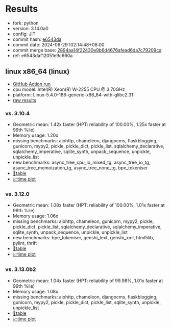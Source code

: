 # Results

- fork: python
- version: 3.14.0a0
- config: JIT
- commit hash: [e6543da](https://github.com/python/cpython/commit/e6543da)
- commit date: 2024-06-29T02:14:48+08:00
- commit merge base: [2894aa14f22430e9b6d4676afead6da7c79209ca](https://github.com/python/cpython/commit/2894aa14f22430e9b6d4676afead6da7c79209ca)
- ref: e6543daf12051e9c660a

## linux x86_64 (linux)

- [GitHub Action run](https://github.com/faster-cpython/benchmarking/actions/runs/9747898420)
- cpu model: Intel(R) Xeon(R) W-2255 CPU @ 3.70GHz
- platform: Linux-5.4.0-186-generic-x86_64-with-glibc2.31
- [raw results](bm-20240629-linux-x86_64-python-e6543daf12051e9c660a-3.14.0a0-e6543da.json)

### vs. 3.10.4

- Geometric mean: 1.42x faster (HPT: reliability of 100.00%, 1.25x faster at 99th %ile)
- Memory usage: 1.20x
- missing benchmarks: aiohttp, chameleon, djangocms, flaskblogging, gunicorn, mypy2, pickle, pickle_dict, pickle_list, sqlalchemy_declarative, sqlalchemy_imperative, sqlite_synth, unpack_sequence, unpickle, unpickle_list
- new benchmarks: async_tree_cpu_io_mixed_tg, async_tree_io_tg, async_tree_memoization_tg, async_tree_none_tg, bpe_tokeniser
- [📄table](bm-20240629-linux-x86_64-python-e6543daf12051e9c660a-3.14.0a0-e6543da-vs-3.10.4.md)
- [📈time plot](bm-20240629-linux-x86_64-python-e6543daf12051e9c660a-3.14.0a0-e6543da-vs-3.10.4.svg)

### vs. 3.12.0

- Geometric mean: 1.08x faster (HPT: reliability of 100.00%, 1.01x faster at 99th %ile)
- Memory usage: 1.06x
- missing benchmarks: aiohttp, chameleon, gunicorn, mypy2, pickle, pickle_dict, pickle_list, sqlalchemy_declarative, sqlalchemy_imperative, sqlite_synth, unpack_sequence, unpickle, unpickle_list
- new benchmarks: bpe_tokeniser, genshi_text, genshi_xml, html5lib, pylint, thrift
- [📄table](bm-20240629-linux-x86_64-python-e6543daf12051e9c660a-3.14.0a0-e6543da-vs-3.12.0.md)
- [📈time plot](bm-20240629-linux-x86_64-python-e6543daf12051e9c660a-3.14.0a0-e6543da-vs-3.12.0.svg)

### vs. 3.13.0b2

- Geometric mean: 1.04x faster (HPT: reliability of 99.98%, 1.01x faster at 99th %ile)
- Memory usage: 1.08x
- missing benchmarks: aiohttp, chameleon, djangocms, flaskblogging, gunicorn, mypy2, pickle, pickle_dict, pickle_list, sqlite_synth, unpickle, unpickle_list
- [📄table](bm-20240629-linux-x86_64-python-e6543daf12051e9c660a-3.14.0a0-e6543da-vs-3.13.0b2.md)
- [📈time plot](bm-20240629-linux-x86_64-python-e6543daf12051e9c660a-3.14.0a0-e6543da-vs-3.13.0b2.svg)

